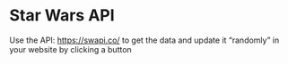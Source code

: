 # Star Wars API

Use the API: https://swapi.co/ to get the data and update it “randomly” in your website by clicking a button
